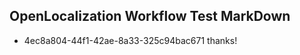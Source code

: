 ## OpenLocalization Workflow Test MarkDown
* 4ec8a804-44f1-42ae-8a33-325c94bac671 thanks!

<!--HONumber=Aug16_HO3-->


